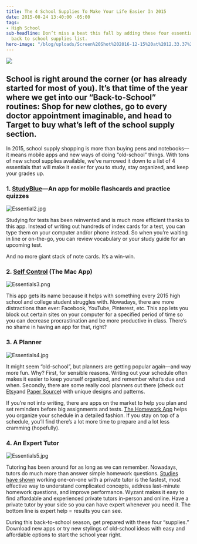 ```yaml
---
title: The 4 School Supplies To Make Your Life Easier In 2015
date: 2015-08-24 13:40:00 -05:00
tags:
- High School
sub-headline: Don’t miss a beat this fall by adding these four essentials to your
  back to school supplies list.
hero-image: "/blog/uploads/Screen%20Shot%202016-12-15%20at%2012.33.37%20PM%20(1).png"
---
```


![](https://d3bstivvgzmae3.cloudfront.net/blog/4_School_Supplies_That_will_make_your_life_easier_in_2015-1.jpg)

## School is right around the corner (or has already started for most of you). It’s that time of the year where we get into our “Back-to-School” routines: Shop for new clothes, go to every doctor appointment imaginable, and head to Target to buy what’s left of the school supply section.

In 2015, school supply shopping is more than buying pens and notebooks—it means mobile apps and new ways of doing “old-school” things. With tons of new school supplies available, we’ve narrowed it down to a list of 4 essentials that will make it easier for you to study, stay organized, and keep your grades up.

### 1. [StudyBlue](https://itunes.apple.com/us/app/studyblue/id323887414?mt=8)—An app for mobile flashcards and practice quizzes

![Essential2.jpg](/blog/uploads/Essential2.jpg)

Studying for tests has been reinvented and is much more efficient thanks to this app. Instead of writing out hundreds of index cards for a test, you can type them on your computer and/or phone instead. So when you’re waiting in line or on-the-go, you can review vocabulary or your study guide for an upcoming test.

And no more giant stack of note cards. It’s a win-win.

### 2. [Self Control](http://selfcontrolapp.com/) (The Mac App)

![Essentials3.png](/blog/uploads/Essentials3.png)

This app gets its name because it helps with something every 2015 high school and college student struggles with. Nowadays, there are more distractions than ever: Facebook, YouTube, Pinterest, etc. This app lets you block out certain sites on your computer for a specified period of time so you can decrease procrastination and be more productive in class. There’s no shame in having an app for that, right?

### 3. A Planner

![Essentials4.jpg](/blog/uploads/Essentials4.jpg)

It might seem “old-school”, but planners are getting popular again—and way more fun. Why? First, for sensible reasons. Writing out your schedule often makes it easier to keep yourself organized, and remember what’s due and when. Secondly, there are some really cool planners out there (check out [Etsy](https://www.etsy.com/market/2015_2016_planner)and [Paper Source](http://www.papersource.com/office/planners/all.html)) with unique designs and patterns.

If you’re not into writing, there are apps on the market to help you plan and set reminders before big assignments and tests. [The Homework App](https://itunes.apple.com/us/app/homework-app-your-class-assignment/id561371952?mt=8) helps you organize your schedule in a detailed fashion. If you stay on top of a schedule, you’ll find there’s a lot more time to prepare and a lot less cramming (hopefully).

### 4. An Expert Tutor

![Essentials5.jpg](/blog/uploads/Essentials5.jpg)

Tutoring has been around for as long as we can remember. Nowadays, tutors do much more than answer simple homework questions. [Studies have shown](https://en.wikipedia.org/wiki/Bloom%27s_2_Sigma_Problem) working one-on-one with a private tutor is the fastest, most effective way to understand complicated concepts, address last-minute homework questions, and improve performance. Wyzant makes it easy to find affordable and experienced private tutors in-person and online. Have a private tutor by your side so you can have expert whenever you need it. The bottom line is expert help = results you can see.

During this back-to-school season, get prepared with these four “supplies.” Download new apps or try new stylings of old-school ideas with easy and affordable options to start the school year right.
